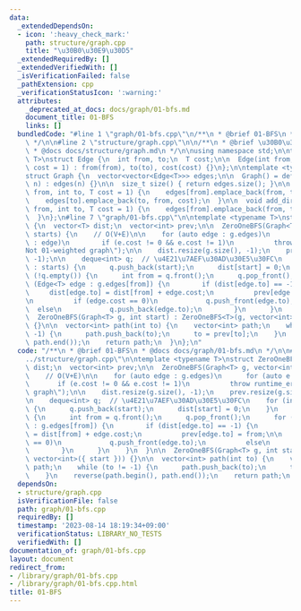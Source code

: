 ```yaml
---
data:
  _extendedDependsOn:
  - icon: ':heavy_check_mark:'
    path: structure/graph.cpp
    title: "\u30B0\u30E9\u30D5"
  _extendedRequiredBy: []
  _extendedVerifiedWith: []
  _isVerificationFailed: false
  _pathExtension: cpp
  _verificationStatusIcon: ':warning:'
  attributes:
    _deprecated_at_docs: docs/graph/01-bfs.md
    document_title: 01-BFS
    links: []
  bundledCode: "#line 1 \"graph/01-bfs.cpp\"\n/**\n * @brief 01-BFS\n * @docs docs/graph/01-bfs.md\n\
    \ */\n\n#line 2 \"structure/graph.cpp\"\n\n/**\n * @brief \u30B0\u30E9\u30D5\n\
    \ * @docs docs/structure/graph.md\n */\n\nusing namespace std;\n\ntemplate <typename\
    \ T>\nstruct Edge {\n  int from, to;\n  T cost;\n\n  Edge(int from, int to, T\
    \ cost = 1) : from(from), to(to), cost(cost) {}\n};\n\ntemplate <typename T>\n\
    struct Graph {\n  vector<vector<Edge<T>>> edges;\n\n  Graph() = default;\n  Graph(int\
    \ n) : edges(n) {}\n\n  size_t size() { return edges.size(); }\n\n  void add_undirected_edge(int\
    \ from, int to, T cost = 1) {\n    edges[from].emplace_back(from, to, cost);\n\
    \    edges[to].emplace_back(to, from, cost);\n  }\n\n  void add_directed_edge(int\
    \ from, int to, T cost = 1) {\n    edges[from].emplace_back(from, to, cost);\n\
    \  }\n};\n#line 7 \"graph/01-bfs.cpp\"\n\ntemplate <typename T>\nstruct ZeroOneBFS\
    \ {\n  vector<T> dist;\n  vector<int> prev;\n\n  ZeroOneBFS(Graph<T> g, vector<int>\
    \ starts) {\n    // O(V+E)\n\n    for (auto edge : g.edges)\n      for (auto e\
    \ : edge)\n        if (e.cost != 0 && e.cost != 1)\n          throw runtime_error(\"\
    Not 01-weighted graph\");\n\n    dist.resize(g.size(), -1);\n    prev.resize(g.size(),\
    \ -1);\n\n    deque<int> q;  // \u4E21\u7AEF\u30AD\u30E5\u30FC\n    for (int start\
    \ : starts) {\n      q.push_back(start);\n      dist[start] = 0;\n    }\n    while\
    \ (!q.empty()) {\n      int from = q.front();\n      q.pop_front();\n      for\
    \ (Edge<T> edge : g.edges[from]) {\n        if (dist[edge.to] == -1) {\n     \
    \     dist[edge.to] = dist[from] + edge.cost;\n          prev[edge.to] = from;\n\
    \n          if (edge.cost == 0)\n            q.push_front(edge.to);\n        \
    \  else\n            q.push_back(edge.to);\n        }\n      }\n    }\n  }\n\n\
    \  ZeroOneBFS(Graph<T> g, int start) : ZeroOneBFS<T>(g, vector<int>({ start }))\
    \ {}\n\n  vector<int> path(int to) {\n    vector<int> path;\n    while (to !=\
    \ -1) {\n      path.push_back(to);\n      to = prev[to];\n    }\n    reverse(path.begin(),\
    \ path.end());\n    return path;\n  }\n};\n"
  code: "/**\n * @brief 01-BFS\n * @docs docs/graph/01-bfs.md\n */\n\n#include \"\
    ../structure/graph.cpp\"\n\ntemplate <typename T>\nstruct ZeroOneBFS {\n  vector<T>\
    \ dist;\n  vector<int> prev;\n\n  ZeroOneBFS(Graph<T> g, vector<int> starts) {\n\
    \    // O(V+E)\n\n    for (auto edge : g.edges)\n      for (auto e : edge)\n \
    \       if (e.cost != 0 && e.cost != 1)\n          throw runtime_error(\"Not 01-weighted\
    \ graph\");\n\n    dist.resize(g.size(), -1);\n    prev.resize(g.size(), -1);\n\
    \n    deque<int> q;  // \u4E21\u7AEF\u30AD\u30E5\u30FC\n    for (int start : starts)\
    \ {\n      q.push_back(start);\n      dist[start] = 0;\n    }\n    while (!q.empty())\
    \ {\n      int from = q.front();\n      q.pop_front();\n      for (Edge<T> edge\
    \ : g.edges[from]) {\n        if (dist[edge.to] == -1) {\n          dist[edge.to]\
    \ = dist[from] + edge.cost;\n          prev[edge.to] = from;\n\n          if (edge.cost\
    \ == 0)\n            q.push_front(edge.to);\n          else\n            q.push_back(edge.to);\n\
    \        }\n      }\n    }\n  }\n\n  ZeroOneBFS(Graph<T> g, int start) : ZeroOneBFS<T>(g,\
    \ vector<int>({ start })) {}\n\n  vector<int> path(int to) {\n    vector<int>\
    \ path;\n    while (to != -1) {\n      path.push_back(to);\n      to = prev[to];\n\
    \    }\n    reverse(path.begin(), path.end());\n    return path;\n  }\n};\n"
  dependsOn:
  - structure/graph.cpp
  isVerificationFile: false
  path: graph/01-bfs.cpp
  requiredBy: []
  timestamp: '2023-08-14 18:19:34+09:00'
  verificationStatus: LIBRARY_NO_TESTS
  verifiedWith: []
documentation_of: graph/01-bfs.cpp
layout: document
redirect_from:
- /library/graph/01-bfs.cpp
- /library/graph/01-bfs.cpp.html
title: 01-BFS
---
```

